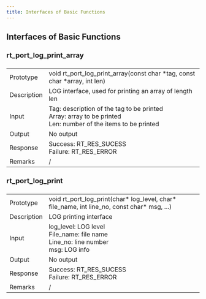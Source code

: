 ```yaml
---
title: Interfaces of Basic Functions 
---
```

## Interfaces of Basic Functions 

<h4 style="font-size: 18px">  rt_port_log_print_array</h4>
<table>
    <tr>
        <td>Prototype</td>
        <td style="width:650px;">void rt_port_log_print_array(const char *tag, const char *array, int len)</td>
    </tr>
    <tr>
        <td>Description</td>
        <td>LOG interface, used for printing an array of length len</td>
    </tr>
    <tr>
        <td>Input</td>
        <td>Tag: description of the tag to be printed</br>
Array: array to be printed</br>
Len: number of the items to be printed
</td>
    </tr>
    <tr>
        <td>Output</td>
        <td>No output
</td>
    </tr>
    <tr>
        <td>Response</td>
        <td>Success: RT_RES_SUCESS</br>
Failure: RT_RES_ERROR
</td>
    </tr>
    <tr>
        <td>Remarks</td>
        <td>/</td>
    </tr>
</table>

<h4 style="font-size: 18px">  rt_port_log_print</h4>
<table>
    <tr>
        <td>Prototype</td>
        <td style="width:650px;">void rt_port_log_print(char* log_level, char* file_name, int line_no, const char* msg, ...)</td>
    </tr>
    <tr>
        <td>Description</td>
        <td>LOG printing interface</td>
    </tr>
    <tr>
        <td>Input</td>
        <td>log_level: LOG level</br>
File_name: file name</br>
Line_no: line number</br>
msg: LOG info
</td>
    </tr>
    <tr>
        <td>Output</td>
        <td>No output
</td>
    </tr>
    <tr>
        <td>Response</td>
        <td>Success: RT_RES_SUCESS</br>
Failure: RT_RES_ERROR
</td>
    </tr>
    <tr>
        <td>Remarks</td>
        <td>/</td>
    </tr>
</table>
